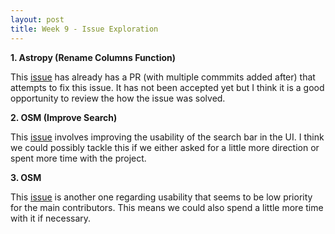 ```yaml
---
layout: post
title: Week 9 - Issue Exploration
---
```


**1. Astropy (Rename Columns Function)**

This [issue](https://github.com/astropy/astropy/issues/5159) has already has a PR (with multiple commmits added after) that attempts to fix this issue. It has not been accepted yet but I think it is a good opportunity to review the how the issue was 
solved. 
 
 

**2. OSM (Improve Search)**

This [issue](https://github.com/openstreetmap/iD/issues/5214) involves improving the usability of the search bar in the 
UI. I think we could possibly tackle this if we either asked for a little more direction or spent more time with 
the project. 

**3. OSM**

This [issue](https://github.com/openstreetmap/iD/issues/5212) is another one regarding usability that seems to be low 
priority for the main contributors. This means we could also spend a little more time with it if necessary. 
